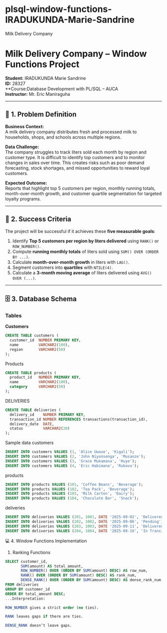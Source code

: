 # plsql-window-functions-IRADUKUNDA-Marie-Sandrine
Milk Delivery Company
# Milk Delivery Company – Window Functions Project  
**Student:** IRADUKUNDA Marie Sandrine  
**ID:** 28327  
**Course:Database Development with PL/SQL   – AUCA  
**Instructor:** Mr. Eric Maniraguha  

---

## 📌 1. Problem Definition
**Business Context:**  
A milk delivery company distributes fresh and processed milk to households, shops, and schools across multiple regions.  

**Data Challenge:**  
The company struggles to track liters sold each month by region and customer type. It is difficult to identify top customers and to monitor changes in sales over time. This creates risks such as poor demand forecasting, stock shortages, and missed opportunities to reward loyal customers.  

**Expected Outcome:**  
Reports that highlight top 5 customers per region, monthly running totals, month-over-month growth, and customer quartile segmentation for targeted loyalty programs.

---

## 🎯 2. Success Criteria
The project will be successful if it achieves these **five measurable goals**:  
1. Identify **Top 5 customers per region by liters delivered** using `RANK()` or `ROW_NUMBER()`.  
2. Compute **running monthly totals** of liters sold using `SUM() OVER (ORDER BY ...)`.  
3. Calculate **month-over-month growth** in liters with `LAG()`.  
4. Segment customers into **quartiles** with `NTILE(4)`.  
5. Calculate a **3-month moving average** of liters delivered using `AVG() OVER (...)`.  

---

## 🗄️ 3. Database Schema

### Tables
**Customers**
```sql
CREATE TABLE customers (
  customer_id  NUMBER PRIMARY KEY,
  name         VARCHAR2(100),
  region       VARCHAR2(50)
);
```
Products
```sql
CREATE TABLE products (
  product_id   NUMBER PRIMARY KEY,
  name         VARCHAR2(100),
  category     VARCHAR2(50)
);
```
DELIVERIES
```sql
CREATE TABLE deliveries (
  delivery_id    NUMBER PRIMARY KEY,
  transaction_id NUMBER REFERENCES transactions(transaction_id),
  delivery_date  DATE,
  status         VARCHAR2(20)
);
```
Sample data
customers
```sql
INSERT INTO customers VALUES (1, 'Alice Uwase', 'Kigali');
INSERT INTO customers VALUES (2, 'John Niyonsenga', 'Musanze');
INSERT INTO customers VALUES (3, 'Grace Mukamana', 'Huye');
INSERT INTO customers VALUES (4, 'Eric Habimana', 'Rubavu');
```
products
```sql
INSERT INTO products VALUES (101, 'Coffee Beans', 'Beverage');
INSERT INTO products VALUES (102, 'Tea Pack', 'Beverage');
INSERT INTO products VALUES (103, 'Milk Carton', 'Dairy');
INSERT INTO products VALUES (104, 'Chocolate Bar', 'Snack');
```
deliveries
```sql
INSERT INTO deliveries VALUES (201, 1001, DATE '2025-09-02', 'Delivered');
INSERT INTO deliveries VALUES (202, 1002, DATE '2025-09-06', 'Pending');
INSERT INTO deliveries VALUES (203, 1003, DATE '2025-09-11', 'Delivered');
INSERT INTO deliveries VALUES (204, 1004, DATE '2025-09-16', 'In Transit');
```
💻 4. Window Functions Implementation
1) Ranking Functions
```sql
SELECT customer_id,
       SUM(amount) AS total_amount,
       ROW_NUMBER() OVER (ORDER BY SUM(amount) DESC) AS row_num,
       RANK() OVER (ORDER BY SUM(amount) DESC) AS rank_num,
       DENSE_RANK() OVER (ORDER BY SUM(amount) DESC) AS dense_rank_num
FROM deliveries
GROUP BY customer_id
ORDER BY total_amount DESC;
...Interpretation:

ROW_NUMBER gives a strict order (no ties).

RANK leaves gaps if there are ties.

DENSE_RANK doesn’t leave gaps.
```
